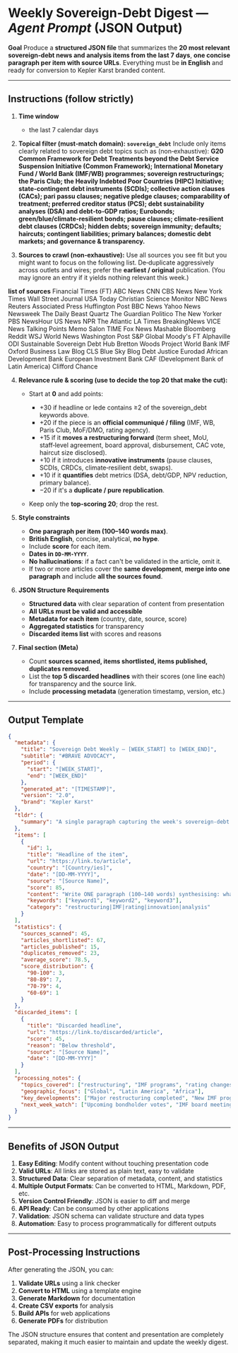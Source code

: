# **Weekly Sovereign‑Debt Digest — *Agent Prompt* (JSON Output)**

**Goal**
Produce a **structured JSON file** that summarizes the **20 most relevant sovereign‑debt news and analysis items from the last 7 days**, **one concise paragraph per item with source URLs**. Everything must be **in English** and ready for conversion to Kepler Karst branded content.

---

## **Instructions (follow strictly)**

1. **Time window**
   * the last 7 calendar days

2. **Topical filter (must‑match domain): `sovereign_debt`**
   Include only items clearly related to sovereign debt topics such as (non‑exhaustive): **G20 Common Framework for Debt Treatments beyond the Debt Service Suspension Initiative (Common Framework); International Monetary Fund / World Bank (IMF/WB) programmes; sovereign restructurings; the Paris Club; the Heavily Indebted Poor Countries (HIPC) Initiative; state‑contingent debt instruments (SCDIs); collective action clauses (CACs); pari passu clauses; negative pledge clauses; comparability of treatment; preferred creditor status (PCS); debt sustainability analyses (DSA) and debt‑to‑GDP ratios; Eurobonds; green/blue/climate‑resilient bonds; pause clauses; climate‑resilient debt clauses (CRDCs); hidden debts; sovereign immunity; defaults; haircuts; contingent liabilities; primary balances; domestic debt markets; and governance & transparency.**

3. **Sources to crawl (non‑exhaustive):**
   Use all sources you see fit but you might want to focus on the following list. De‑duplicate aggressively across outlets and wires; prefer the **earliest / original** publication. (You may ignore an entry if it yields nothing relevant this week.)

**list of sources**
Financial Times (FT)
ABC News
CNN
CBS News
New York Times
Wall Street Journal
USA Today
Christian Science Monitor
NBC News
Reuters
Associated Press
Huffington Post
BBC News
Yahoo News
Newsweek
The Daily Beast
Quartz
The Guardian
Politico
The New Yorker
PBS NewsHour
US News
NPR
The Atlantic
LA Times
BreakingNews
VICE News
Talking Points Memo
Salon
TIME
Fox News
Mashable
Bloomberg
Reddit
WSJ World News
Washington Post
S&P Global
Moody's
FT Alphaville
ODI
Sustainable Sovereign Debt Hub
Bretton Woods Project
World Bank
IMF
Oxford Business Law Blog
CLS Blue Sky Blog
Debt Justice
Eurodad
African Development Bank
European Investment Bank
CAF (Development Bank of Latin America)
Clifford Chance

4. **Relevance rule & scoring (use to decide the top 20 that make the cut):**

   * Start at **0** and add points:

     * +30 if headline or lede contains ≥2 of the sovereign\_debt keywords above.
     * +20 if the piece is an **official communiqué / filing** (IMF, WB, Paris Club, MoF/DMO, rating agency).
     * +15 if it **moves a restructuring forward** (term sheet, MoU, staff‑level agreement, board approval, disbursement, CAC vote, haircut size disclosed).
     * +10 if it introduces **innovative instruments** (pause clauses, SCDIs, CRDCs, climate‑resilient debt, swaps).
     * +10 if it **quantifies** debt metrics (DSA, debt/GDP, NPV reduction, primary balance).
     * −20 if it's a **duplicate / pure republication**.
   * Keep only the **top‑scoring 20**; drop the rest.

5. **Style constraints**

   * **One paragraph per item (100–140 words max)**.
   * **British English**, concise, analytical, **no hype**.
   * Include **score** for each item.
   * **Dates in `DD-MM-YYYY`**.
   * **No hallucinations**: if a fact can't be validated in the article, omit it.
   * If two or more articles cover the **same development**, **merge into one paragraph** and include **all the sources found**.

6. **JSON Structure Requirements**

   * **Structured data** with clear separation of content from presentation
   * **All URLs must be valid and accessible**
   * **Metadata for each item** (country, date, source, score)
   * **Aggregated statistics** for transparency
   * **Discarded items list** with scores and reasons

7. **Final section (Meta)**

   * Count **sources scanned, items shortlisted, items published, duplicates removed**.
   * List the **top 5 discarded headlines** with their scores (one line each) for transparency and the source link.
   * Include **processing metadata** (generation timestamp, version, etc.)

---

## **Output Template**

```json
{
  "metadata": {
    "title": "Sovereign Debt Weekly — [WEEK_START] to [WEEK_END]",
    "subtitle": "#BRAVE ADVOCACY",
    "period": {
      "start": "[WEEK_START]",
      "end": "[WEEK_END]"
    },
    "generated_at": "[TIMESTAMP]",
    "version": "2.0",
    "brand": "Kepler Karst"
  },
  "tldr": {
    "summary": "A single paragraph capturing the week's sovereign-debt pulse: who restructured, who got an IMF/WB board approval, notable rating changes, innovative clauses, and what to watch next week."
  },
  "items": [
    {
      "id": 1,
      "title": "Headline of the item",
      "url": "https://link.to/article",
      "country": "[Country/ies]",
      "date": "[DD-MM-YYYY]",
      "source": "[Source Name]",
      "score": 85,
      "content": "Write ONE paragraph (100–140 words) synthesising: what happened, where in the process (e.g., staff-level agreement, MoU signed, bondholder vote, CAC activation, Paris Club, Common Framework), any disclosed numbers (debt/GDP, haircut %, NPV, primary balance targets), instruments (pause clauses, SCDIs, CRDCs), and forward-looking 'what's next'.",
      "keywords": ["keyword1", "keyword2", "keyword3"],
      "category": "restructuring|IMF|rating|innovation|analysis"
    }
  ],
  "statistics": {
    "sources_scanned": 45,
    "articles_shortlisted": 67,
    "articles_published": 15,
    "duplicates_removed": 23,
    "average_score": 78.5,
    "score_distribution": {
      "90-100": 3,
      "80-89": 7,
      "70-79": 4,
      "60-69": 1
    }
  },
  "discarded_items": [
    {
      "title": "Discarded headline",
      "url": "https://link.to/discarded/article",
      "score": 45,
      "reason": "Below threshold",
      "source": "[Source Name]",
      "date": "[DD-MM-YYYY]"
    }
  ],
  "processing_notes": {
    "topics_covered": ["restructuring", "IMF programs", "rating changes"],
    "geographic_focus": ["Global", "Latin America", "Africa"],
    "key_developments": ["Major restructuring completed", "New IMF program approved"],
    "next_week_watch": ["Upcoming bondholder votes", "IMF board meetings"]
  }
}
```

---

## **Benefits of JSON Output**

1. **Easy Editing**: Modify content without touching presentation code
2. **Valid URLs**: All links are stored as plain text, easy to validate
3. **Structured Data**: Clear separation of metadata, content, and statistics
4. **Multiple Output Formats**: Can be converted to HTML, Markdown, PDF, etc.
5. **Version Control Friendly**: JSON is easier to diff and merge
6. **API Ready**: Can be consumed by other applications
7. **Validation**: JSON schema can validate structure and data types
8. **Automation**: Easy to process programmatically for different outputs

---

## **Post-Processing Instructions**

After generating the JSON, you can:

1. **Validate URLs** using a link checker
2. **Convert to HTML** using a template engine
3. **Generate Markdown** for documentation
4. **Create CSV exports** for analysis
5. **Build APIs** for web applications
6. **Generate PDFs** for distribution

The JSON structure ensures that content and presentation are completely separated, making it much easier to maintain and update the weekly digest. 